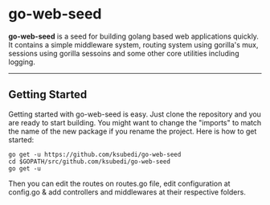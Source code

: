 go-web-seed
===================


**go-web-seed** is a seed for building golang based web applications quickly. It contains a simple middleware system, routing system using gorilla's mux, sessions using gorilla sessoins and some other core utilities including logging.

----------


Getting Started
-------------

Getting started with go-web-seed is easy.  Just clone the repository and you are ready to start building. You might want to change the "imports" to match the name of the new package if you rename the project. Here is how to get started:

    go get -u https://github.com/ksubedi/go-web-seed
    cd $GOPATH/src/github.com/ksubedi/go-web-seed
    go get -u

Then you can edit the routes on routes.go file, edit configuration at config.go & add controllers and middlewares at their respective folders.